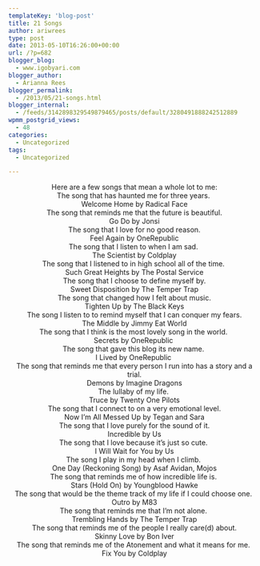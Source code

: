 ```yaml
---
templateKey: 'blog-post'
title: 21 Songs
author: ariwrees
type: post
date: 2013-05-10T16:26:00+00:00
url: /?p=682
blogger_blog:
  - www.igobyari.com
blogger_author:
  - Arianna Rees
blogger_permalink:
  - /2013/05/21-songs.html
blogger_internal:
  - /feeds/3142898329549879465/posts/default/3280491888242512889
wpmm_postgrid_views:
  - 48
categories:
  - Uncategorized
tags:
  - Uncategorized

---
```

<div dir="ltr" style="text-align: left;">
  <div style="text-align: center;">
    Here are a few songs that mean a whole lot to me:
  </div>
  
  <div style="text-align: center;">
    The song that has haunted me for three years.&nbsp;
  </div>
  
  <div style="text-align: center;">
    Welcome Home by Radical Face
  </div>
  
  <div style="text-align: center;">
  </div>
  
  <div style="clear: both; text-align: center;">
  </div>
  
  <div style="clear: both; text-align: center;">
  </div>
  
  <div style="clear: both; text-align: center;">
    The song that reminds me that the future is beautiful.
  </div>
  
  <div style="clear: both; text-align: center;">
    Go Do by Jonsi
  </div>
  
  <div style="text-align: center;">
  </div>
  
  <div style="clear: both; text-align: center;">
  </div>
  
  <div style="clear: both; text-align: center;">
  </div>
  
  <div style="clear: both; text-align: center;">
    The song that I love for no good reason.
  </div>
  
  <div style="clear: both; text-align: center;">
    Feel Again by OneRepublic
  </div>
  
  <div style="clear: both; text-align: center;">
  </div>
  
  <div style="clear: both; text-align: center;">
  </div>
  
  <div style="clear: both; text-align: center;">
  </div>
  
  <div style="clear: both; text-align: center;">
    The song that I listen to when I am sad.&nbsp;
  </div>
  
  <div style="clear: both; text-align: center;">
    The Scientist by Coldplay
  </div>
  
  <div style="clear: both; text-align: center;">
  </div>
  
  <div style="clear: both; text-align: center;">
  </div>
  
  <div style="clear: both; text-align: center;">
  </div>
  
  <div style="clear: both; text-align: center;">
    The song that I listened to in high school all of the time.&nbsp;
  </div>
  
  <div style="clear: both; text-align: center;">
    Such Great Heights by The Postal Service
  </div>
  
  <div style="clear: both; text-align: center;">
  </div>
  
  <div style="clear: both; text-align: center;">
  </div>
  
  <div style="clear: both; text-align: center;">
  </div>
  
  <div style="clear: both; text-align: center;">
    The song that I choose to define myself by.
  </div>
  
  <div style="clear: both; text-align: center;">
    Sweet Disposition by The Temper Trap
  </div>
  
  <div style="clear: both; text-align: center;">
  </div>
  
  <div style="clear: both; text-align: center;">
  </div>
  
  <div style="clear: both; text-align: center;">
  </div>
  
  <div style="clear: both; text-align: center;">
    The song that changed how I felt about music.
  </div>
  
  <div style="clear: both; text-align: center;">
    Tighten Up by The Black Keys
  </div>
  
  <div style="clear: both; text-align: center;">
  </div>
  
  <div style="clear: both; text-align: center;">
  </div>
  
  <div style="clear: both; text-align: center;">
  </div>
  
  <div style="clear: both; text-align: center;">
    The song I listen to to remind myself that I can conquer my fears.
  </div>
  
  <div style="clear: both; text-align: center;">
    The Middle by Jimmy Eat World
  </div>
  
  <div style="clear: both; text-align: center;">
  </div>
  
  <div style="clear: both; text-align: center;">
  </div>
  
  <div style="clear: both; text-align: center;">
  </div>
  
  <div style="clear: both; text-align: center;">
    The song that I think is the most lovely song in the world.&nbsp;
  </div>
  
  <div style="clear: both; text-align: center;">
    Secrets by OneRepublic&nbsp;
  </div>
  
  <div style="clear: both; text-align: center;">
  </div>
  
  <div style="clear: both; text-align: center;">
  </div>
  
  <div style="clear: both; text-align: center;">
  </div>
  
  <div style="clear: both; text-align: center;">
    The song that gave this blog its new name.&nbsp;
  </div>
  
  <div style="clear: both; text-align: center;">
    I Lived by OneRepublic&nbsp;
  </div>
  
  <div style="clear: both; text-align: center;">
  </div>
  
  <div style="clear: both; text-align: center;">
  </div>
  
  <div style="clear: both; text-align: center;">
  </div>
  
  <div style="clear: both; text-align: center;">
    The song that reminds me that every person I run into has a story and a trial.
  </div>
  
  <div style="clear: both; text-align: center;">
    Demons by Imagine Dragons
  </div>
  
  <div style="clear: both; text-align: center;">
  </div>
  
  <div style="clear: both; text-align: center;">
  </div>
  
  <div style="clear: both; text-align: center;">
  </div>
  
  <div style="clear: both; text-align: center;">
    The lullaby of my life.&nbsp;
  </div>
  
  <div style="clear: both; text-align: center;">
    Truce by Twenty One Pilots
  </div>
  
  <div style="clear: both; text-align: center;">
  </div>
  
  <div style="clear: both; text-align: center;">
  </div>
  
  <div style="clear: both; text-align: center;">
  </div>
  
  <div style="clear: both; text-align: center;">
    The song that I connect to on a very emotional level.
  </div>
  
  <div style="clear: both; text-align: center;">
    Now I&#8217;m All Messed Up by Tegan and Sara
  </div>
  
  <div style="clear: both; text-align: center;">
  </div>
  
  <div style="clear: both; text-align: center;">
  </div>
  
  <div style="clear: both; text-align: center;">
  </div>
  
  <div style="clear: both; text-align: center;">
    The song that I love purely for the sound of it.
  </div>
  
  <div style="clear: both; text-align: center;">
    Incredible by Us
  </div>
  
  <div style="clear: both; text-align: center;">
  </div>
  
  <div style="clear: both; text-align: center;">
  </div>
  
  <div style="clear: both; text-align: center;">
  </div>
  
  <div style="clear: both; text-align: center;">
    The song that I love because it&#8217;s just so cute.&nbsp;
  </div>
  
  <div style="clear: both; text-align: center;">
    I Will Wait for You by Us
  </div>
  
  <div style="clear: both; text-align: center;">
  </div>
  
  <div style="clear: both; text-align: center;">
  </div>
  
  <div style="clear: both; text-align: center;">
  </div>
  
  <div style="clear: both; text-align: center;">
    The song I play in my head when I climb.&nbsp;
  </div>
  
  <div style="clear: both; text-align: center;">
    One Day (Reckoning Song) by Asaf Avidan, Mojos
  </div>
  
  <div style="clear: both; text-align: center;">
  </div>
  
  <div style="clear: both; text-align: center;">
  </div>
  
  <div style="clear: both; text-align: center;">
  </div>
  
  <div style="clear: both; text-align: center;">
    The song that reminds me of how incredible life is.&nbsp;
  </div>
  
  <div style="clear: both; text-align: center;">
    Stars (Hold On) by Youngblood Hawke
  </div>
  
  <div style="clear: both; text-align: center;">
  </div>
  
  <div style="clear: both; text-align: center;">
  </div>
  
  <div style="clear: both; text-align: center;">
  </div>
  
  <div style="clear: both; text-align: center;">
    The song that would be the theme track of my life if I could choose one.&nbsp;
  </div>
  
  <div style="clear: both; text-align: center;">
    Outro by M83
  </div>
  
  <div style="clear: both; text-align: center;">
  </div>
  
  <div style="clear: both; text-align: center;">
  </div>
  
  <div style="clear: both; text-align: center;">
  </div>
  
  <div style="clear: both; text-align: center;">
    The song that reminds me that I&#8217;m not alone.&nbsp;
  </div>
  
  <div style="clear: both; text-align: center;">
    Trembling Hands by The Temper Trap
  </div>
  
  <div style="clear: both; text-align: center;">
  </div>
  
  <div style="clear: both; text-align: center;">
  </div>
  
  <div style="text-align: center;">
  </div>
  
  <div style="clear: both; text-align: center;">
  </div>
  
  <div style="clear: both; text-align: center;">
    The song that reminds me of the people I really care(d) about.
  </div>
  
  <div style="clear: both; text-align: center;">
    Skinny Love by Bon Iver
  </div>
  
  <div style="clear: both; text-align: center;">
  </div>
  
  <div style="clear: both; text-align: center;">
  </div>
  
  <div style="clear: both; text-align: center;">
  </div>
  
  <div style="clear: both; text-align: center;">
    The song that reminds me of the Atonement and what it means for me.&nbsp;
  </div>
  
  <div style="clear: both; text-align: center;">
    Fix You by Coldplay
  </div>
  
  <div style="clear: both; text-align: center;">
  </div>
  
  <div style="clear: both; text-align: center;">
  </div>
  
  <div style="text-align: center;">
  </div>
</div>